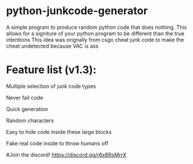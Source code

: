 # python-junkcode-generator
A simple program to produce random python code that does nothing.
This allows for a signiture of your python program to be different than the true intentions
This idea was orignally from csgo cheat junk code to make the cheat undetected because VAC is ass

# Feature list (v1.3):

Multiple selection of junk code types

Never fail code

Quick generation

Random characters

Easy to hide code inside these large blocks

Fake real code inside to throw humans off

#Join the discord! https://discord.gg/r6x8RsMrrX
